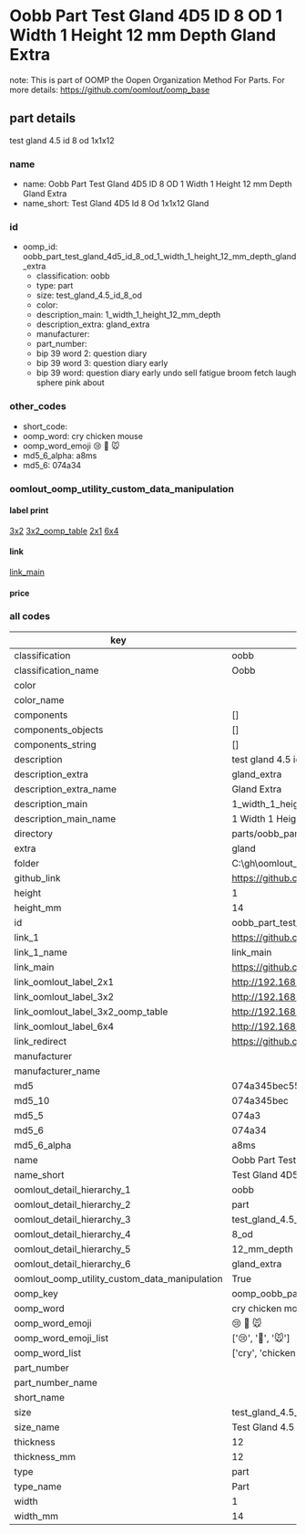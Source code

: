 # Oobb Part Test Gland 4D5 ID 8 OD 1 Width 1 Height 12 mm Depth Gland Extra  

note: This is part of OOMP the Oopen Organization Method For Parts. For more details: https://github.com/oomlout/oomp_base

##  part details
  



test gland 4.5 id 8 od 1x1x12



### name
* name: Oobb Part Test Gland 4D5 ID 8 OD 1 Width 1 Height 12 mm Depth Gland Extra
* name_short: Test Gland 4D5 Id 8 Od 1x1x12 Gland
### id
* oomp_id: oobb_part_test_gland_4d5_id_8_od_1_width_1_height_12_mm_depth_gland_extra
  * classification: oobb
  * type: part
  * size: test_gland_4.5_id_8_od
  * color: 
  * description_main: 1_width_1_height_12_mm_depth
  * description_extra: gland_extra
  * manufacturer: 
  * part_number: 
  * bip 39 word 2: question diary
  * bip 39 word 3: question diary early
  * bip 39 word: question diary early undo sell fatigue broom fetch laugh sphere pink about

### other_codes
* short_code: 
* oomp_word: cry chicken mouse
* oomp_word_emoji :cry: :chicken: :mouse:
* md5_6_alpha: a8ms
* md5_6: 074a34






### oomlout_oomp_utility_custom_data_manipulation
#### label print
[3x2](http://192.168.1.245:1112/?label=oomp%20a8ms)
[3x2_oomp_table](http://192.168.1.108:1112/?label=oomp%20a8ms)
[2x1](http://192.168.1.242:1112/?label=oomp%20a8ms)
[6x4](http://192.168.1.55:1112/?label=oomp%20a8ms)    

#### link

[link_main](https://github.com/oomlout/oomlout_oobb_version_4_generated_parts/tree/main/navigation_oomp/oobb/part/test_gland_4.5_id_8_od/1_width_1_height_12_mm_depth/gland_extra/part)                              

#### price







### all codes 
| key | value |  
| --- | --- |  
| classification | oobb |  
| classification_name | Oobb |  
| color |  |  
| color_name |  |  
| components | [] |  
| components_objects | [] |  
| components_string | [] |  
| description | test gland 4.5 id 8 od 1x1x12 |  
| description_extra | gland_extra |  
| description_extra_name | Gland Extra |  
| description_main | 1_width_1_height_12_mm_depth |  
| description_main_name | 1 Width 1 Height 12 mm Depth |  
| directory | parts/oobb_part_test_gland_4d5_id_8_od_1_width_1_height_12_mm_depth_gland_extra |  
| extra | gland |  
| folder | C:\gh\oomlout_oobb_version_4_generated_parts\parts\oobb_part_test_gland_4d5_id_8_od_1_width_1_height_12_mm_depth_gland_extra |  
| github_link | https://github.com/oomlout/oomlout_oomp_part_src/tree/main/parts/oobb_part_test_gland_4d5_id_8_od_1_width_1_height_12_mm_depth_gland_extra |  
| height | 1 |  
| height_mm | 14 |  
| id | oobb_part_test_gland_4d5_id_8_od_1_width_1_height_12_mm_depth_gland_extra |  
| link_1 | https://github.com/oomlout/oomlout_oobb_version_4_generated_parts/tree/main/navigation_oomp/oobb/part/test_gland_4.5_id_8_od/1_width_1_height_12_mm_depth/gland_extra/part |  
| link_1_name | link_main |  
| link_main | https://github.com/oomlout/oomlout_oobb_version_4_generated_parts/tree/main/navigation_oomp/oobb/part/test_gland_4.5_id_8_od/1_width_1_height_12_mm_depth/gland_extra/part |  
| link_oomlout_label_2x1 | http://192.168.1.242:1112/?label=oomp%20a8ms |  
| link_oomlout_label_3x2 | http://192.168.1.245:1112/?label=oomp%20a8ms |  
| link_oomlout_label_3x2_oomp_table | http://192.168.1.108:1112/?label=oomp%20a8ms |  
| link_oomlout_label_6x4 | http://192.168.1.55:1112/?label=oomp%20a8ms |  
| link_redirect | https://github.com/oomlout/oomlout_oobb_version_4_generated_parts/tree/main/parts/oobb_test_gland_4d5_id_8_od_01_01_12_ex_gland |  
| manufacturer |  |  
| manufacturer_name |  |  
| md5 | 074a345bec5543994f61bece8a4f557c |  
| md5_10 | 074a345bec |  
| md5_5 | 074a3 |  
| md5_6 | 074a34 |  
| md5_6_alpha | a8ms |  
| name | Oobb Part Test Gland 4D5 ID 8 OD 1 Width 1 Height 12 mm Depth Gland Extra |  
| name_short | Test Gland 4D5 Id 8 Od 1x1x12 Gland |  
| oomlout_detail_hierarchy_1 | oobb |  
| oomlout_detail_hierarchy_2 | part |  
| oomlout_detail_hierarchy_3 | test_gland_4.5_id |  
| oomlout_detail_hierarchy_4 | 8_od |  
| oomlout_detail_hierarchy_5 | 12_mm_depth |  
| oomlout_detail_hierarchy_6 | gland_extra |  
| oomlout_oomp_utility_custom_data_manipulation | True |  
| oomp_key | oomp_oobb_part_test_gland_4d5_id_8_od_1_width_1_height_12_mm_depth_gland_extra |  
| oomp_word | cry chicken mouse |  
| oomp_word_emoji | :cry: :chicken: :mouse: |  
| oomp_word_emoji_list | [':cry:', ':chicken:', ':mouse:'] |  
| oomp_word_list | ['cry', 'chicken', 'mouse'] |  
| part_number |  |  
| part_number_name |  |  
| short_name |  |  
| size | test_gland_4.5_id_8_od |  
| size_name | Test Gland 4.5 ID 8 OD |  
| thickness | 12 |  
| thickness_mm | 12 |  
| type | part |  
| type_name | Part |  
| width | 1 |  
| width_mm | 14 |  
